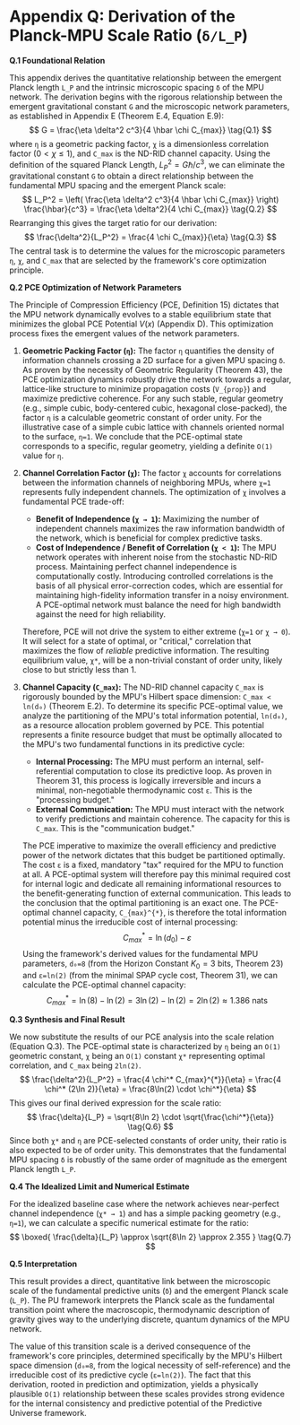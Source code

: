 # Appendix Q: Derivation of the Planck-MPU Scale Ratio (`δ/L_P`)

**Q.1 Foundational Relation**

This appendix derives the quantitative relationship between the emergent Planck length `L_P` and the intrinsic microscopic spacing `δ` of the MPU network. The derivation begins with the rigorous relationship between the emergent gravitational constant `G` and the microscopic network parameters, as established in Appendix E (Theorem E.4, Equation E.9):
$$
G = \frac{\eta \delta^2 c^3}{4 \hbar \chi C_{max}}
\tag{Q.1}
$$
where `η` is a geometric packing factor, `χ` is a dimensionless correlation factor ($0 < \chi \le 1$), and `C_max` is the ND-RID channel capacity. Using the definition of the squared Planck Length, $L_P^2 = G\hbar/c^3$, we can eliminate the gravitational constant `G` to obtain a direct relationship between the fundamental MPU spacing and the emergent Planck scale:
$$
L_P^2 = \left( \frac{\eta \delta^2 c^3}{4 \hbar \chi C_{max}} \right) \frac{\hbar}{c^3} = \frac{\eta \delta^2}{4 \chi C_{max}}
\tag{Q.2}
$$
Rearranging this gives the target ratio for our derivation:
$$
\frac{\delta^2}{L_P^2} = \frac{4 \chi C_{max}}{\eta}
\tag{Q.3}
$$
The central task is to determine the values for the microscopic parameters `η`, `χ`, and `C_max` that are selected by the framework's core optimization principle.

**Q.2 PCE Optimization of Network Parameters**

The Principle of Compression Efficiency (PCE, Definition 15) dictates that the MPU network dynamically evolves to a stable equilibrium state that minimizes the global PCE Potential $V(x)$ (Appendix D). This optimization process fixes the emergent values of the network parameters.

1.  **Geometric Packing Factor (`η`):** The factor `η` quantifies the density of information channels crossing a 2D surface for a given MPU spacing `δ`. As proven by the necessity of Geometric Regularity (Theorem 43), the PCE optimization dynamics robustly drive the network towards a regular, lattice-like structure to minimize propagation costs (`V_{prop}`) and maximize predictive coherence. For any such stable, regular geometry (e.g., simple cubic, body-centered cubic, hexagonal close-packed), the factor `η` is a calculable geometric constant of order unity. For the illustrative case of a simple cubic lattice with channels oriented normal to the surface, `η=1`. We conclude that the PCE-optimal state corresponds to a specific, regular geometry, yielding a definite `O(1)` value for `η`.

2.  **Channel Correlation Factor (`χ`):** The factor `χ` accounts for correlations between the information channels of neighboring MPUs, where `χ=1` represents fully independent channels. The optimization of `χ` involves a fundamental PCE trade-off:
    *   **Benefit of Independence (`χ → 1`):** Maximizing the number of independent channels maximizes the raw information bandwidth of the network, which is beneficial for complex predictive tasks.
    *   **Cost of Independence / Benefit of Correlation (`χ < 1`):** The MPU network operates with inherent noise from the stochastic ND-RID process. Maintaining perfect channel independence is computationally costly. Introducing controlled correlations is the basis of all physical error-correction codes, which are essential for maintaining high-fidelity information transfer in a noisy environment. A PCE-optimal network must balance the need for high bandwidth against the need for high reliability.

    Therefore, PCE will not drive the system to either extreme (`χ=1` or `χ → 0`). It will select for a state of optimal, or "critical," correlation that maximizes the flow of *reliable* predictive information. The resulting equilibrium value, `χ*`, will be a non-trivial constant of order unity, likely close to but strictly less than 1.

3.  **Channel Capacity (`C_max`):** The ND-RID channel capacity `C_max` is rigorously bounded by the MPU's Hilbert space dimension: `C_max < ln(d₀)` (Theorem E.2). To determine its specific PCE-optimal value, we analyze the partitioning of the MPU's total information potential, `ln(d₀)`, as a resource allocation problem governed by PCE. This potential represents a finite resource budget that must be optimally allocated to the MPU's two fundamental functions in its predictive cycle:
    *   **Internal Processing:** The MPU must perform an internal, self-referential computation to close its predictive loop. As proven in Theorem 31, this process is logically irreversible and incurs a minimal, non-negotiable thermodynamic cost `ε`. This is the "processing budget."
    *   **External Communication:** The MPU must interact with the network to verify predictions and maintain coherence. The capacity for this is `C_max`. This is the "communication budget."

    The PCE imperative to maximize the overall efficiency and predictive power of the network dictates that this budget be partitioned optimally. The cost `ε` is a fixed, mandatory "tax" required for the MPU to function at all. A PCE-optimal system will therefore pay this minimal required cost for internal logic and dedicate all remaining informational resources to the benefit-generating function of external communication. This leads to the conclusion that the optimal partitioning is an exact one. The PCE-optimal channel capacity, `C_{max}^{*}`, is therefore the total information potential minus the irreducible cost of internal processing:
    $$
    C_{max}^{*} = \ln(d_0) - \varepsilon
    \tag{Q.4}
    $$
    Using the framework's derived values for the fundamental MPU parameters, `d₀=8` (from the Horizon Constant $K_0=3$ bits, Theorem 23) and `ε=ln(2)` (from the minimal SPAP cycle cost, Theorem 31), we can calculate the PCE-optimal channel capacity:
    $$
    C_{max}^{*} = \ln(8) - \ln(2) = 3\ln(2) - \ln(2) = 2\ln(2) \approx 1.386 \text{ nats}
    \tag{Q.5}
    $$

**Q.3 Synthesis and Final Result**

We now substitute the results of our PCE analysis into the scale relation (Equation Q.3). The PCE-optimal state is characterized by `η` being an `O(1)` geometric constant, `χ` being an `O(1)` constant `χ*` representing optimal correlation, and `C_max` being `2ln(2)`.
$$
\frac{\delta^2}{L_P^2} = \frac{4 \chi^* C_{max}^{*}}{\eta} = \frac{4 \chi^* (2\ln 2)}{\eta} = \frac{8\ln(2) \cdot \chi^*}{\eta}
$$
This gives our final derived expression for the scale ratio:
$$
\frac{\delta}{L_P} = \sqrt{8\ln 2} \cdot \sqrt{\frac{\chi^*}{\eta}}
\tag{Q.6}
$$
Since both `χ*` and `η` are PCE-selected constants of order unity, their ratio is also expected to be of order unity. This demonstrates that the fundamental MPU spacing `δ` is robustly of the same order of magnitude as the emergent Planck length `L_P`.

**Q.4 The Idealized Limit and Numerical Estimate**

For the idealized baseline case where the network achieves near-perfect channel independence (`χ* → 1`) and has a simple packing geometry (e.g., `η=1`), we can calculate a specific numerical estimate for the ratio:
$$
\boxed{
\frac{\delta}{L_P} \approx \sqrt{8\ln 2} \approx 2.355
}
\tag{Q.7}
$$


**Q.5 Interpretation**

This result provides a direct, quantitative link between the microscopic scale of the fundamental predictive units (`δ`) and the emergent Planck scale (`L_P`). The PU framework interprets the Planck scale as the fundamental transition point where the macroscopic, thermodynamic description of gravity gives way to the underlying discrete, quantum dynamics of the MPU network.

The value of this transition scale is a derived consequence of the framework's core principles, determined specifically by the MPU's Hilbert space dimension (`d₀=8`, from the logical necessity of self-reference) and the irreducible cost of its predictive cycle (`ε=ln(2)`). The fact that this derivation, rooted in prediction and optimization, yields a physically plausible `O(1)` relationship between these scales provides strong evidence for the internal consistency and predictive potential of the Predictive Universe framework.

